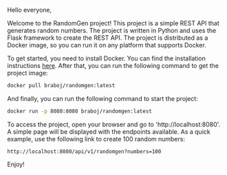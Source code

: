Hello everyone,

Welcome to the RandomGen project! This project is a simple REST API that
generates random numbers. The project is written in Python and uses the
Flask framework to create the REST API. The project is distributed as a
Docker image, so you can run it on any platform that supports Docker.

To get started, you need to install Docker. You can find the installation
instructions [here](https://docs.docker.com/engine/install/). After that, 
you can run the following command to get the project image:

```bash
docker pull braboj/randomgen:latest
```

And finally, you can run the following command to start the project:

```bash
docker run -p 8080:8080 braboj/randomgen:latest
```

To access the project, open your browser and go to 'http://localhost:8080'. A 
simple page will be displayed with the endpoints available. As a quick 
example, use the following link to create 100 random numbers:

```text
http://localhost:8080/api/v1/randomgen?numbers=100
```

Enjoy!
